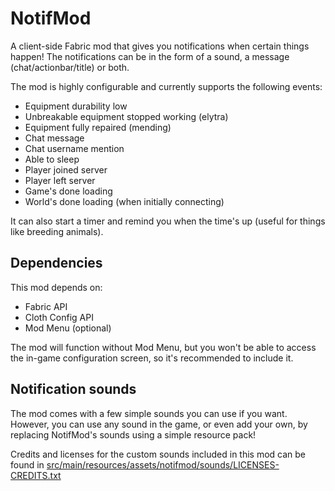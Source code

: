 # NotifMod
A client-side Fabric mod that gives you notifications when certain things happen!
The notifications can be in the form of a sound, a message (chat/actionbar/title) or both.

The mod is highly configurable and currently supports the following events:
- Equipment durability low
- Unbreakable equipment stopped working (elytra)
- Equipment fully repaired (mending)
- Chat message
- Chat username mention
- Able to sleep
- Player joined server
- Player left server
- Game's done loading
- World's done loading (when initially connecting)

It can also start a timer and remind you when the time's up (useful for things like breeding animals).

## Dependencies
This mod depends on:
- Fabric API
- Cloth Config API
- Mod Menu (optional)

The mod will function without Mod Menu, but you won't be able to access the
in-game configuration screen, so it's recommended to include it.

## Notification sounds
The mod comes with a few simple sounds you can use if you want. However, you can use any sound
in the game, or even add your own, by replacing NotifMod's sounds using a simple resource pack!

Credits and licenses for the custom sounds included in this mod can be found in [src/main/resources/assets/notifmod/sounds/LICENSES-CREDITS.txt](src/main/resources/assets/notifmod/licenses-credits/sounds.txt)
